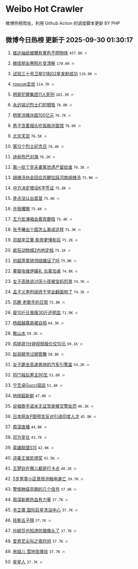 # Weibo Hot Crawler 



微博热榜爬虫，利用 Github Action 的调度脚本更新 BY PHP 


## 微博今日热榜 更新于 2025-09-30 01:30:17 
1. [维达抽纸被曝有黄色不明物体](https://s.weibo.com/weibo?q=%23%E7%BB%B4%E8%BE%BE%E6%8A%BD%E7%BA%B8%E8%A2%AB%E6%9B%9D%E6%9C%89%E9%BB%84%E8%89%B2%E4%B8%8D%E6%98%8E%E7%89%A9%E4%BD%93%23&t=31&band_rank=1&Refer=top) `457.8K 🔥` 

1. [微信朋友圈照片变清晰](https://s.weibo.com/weibo?q=%23%E5%BE%AE%E4%BF%A1%E6%9C%8B%E5%8F%8B%E5%9C%88%E7%85%A7%E7%89%87%E5%8F%98%E6%B8%85%E6%99%B0%23&t=31&band_rank=2&Refer=top) `170.6K 🔥` 

1. [试验三十号卫星01和02星发射成功](https://s.weibo.com/weibo?q=%23%E8%AF%95%E9%AA%8C%E4%B8%89%E5%8D%81%E5%8F%B7%E5%8D%AB%E6%98%9F01%E5%92%8C02%E6%98%9F%E5%8F%91%E5%B0%84%E6%88%90%E5%8A%9F%23&t=31&band_rank=3&Refer=top) `116.9K 🔥` 

1. [roscoe去世](https://s.weibo.com/weibo?q=roscoe%E5%8E%BB%E4%B8%96&t=31&band_rank=4&Refer=top) `114.7K 🔥` 

1. [明家犯罪集团11人死刑](https://s.weibo.com/weibo?q=%23%E6%98%8E%E5%AE%B6%E7%8A%AF%E7%BD%AA%E9%9B%86%E5%9B%A211%E4%BA%BA%E6%AD%BB%E5%88%91%23&t=31&band_rank=5&Refer=top) `102.3K 🔥` 

1. [永远铭记烈士们的牺牲](https://s.weibo.com/weibo?q=%23%E6%B0%B8%E8%BF%9C%E9%93%AD%E8%AE%B0%E7%83%88%E5%A3%AB%E4%BB%AC%E7%9A%84%E7%89%BA%E7%89%B2%23&t=31&band_rank=6&Refer=top) `76.8K 🔥` 

1. [明家涉赌诈超100亿元](https://s.weibo.com/weibo?q=%23%E6%98%8E%E5%AE%B6%E6%B6%89%E8%B5%8C%E8%AF%88%E8%B6%85100%E4%BA%BF%E5%85%83%23&t=31&band_rank=7&Refer=top) `76.7K 🔥` 

1. [男子含着烟头吃饭敲诈面馆](https://s.weibo.com/weibo?q=%23%E7%94%B7%E5%AD%90%E5%90%AB%E7%9D%80%E7%83%9F%E5%A4%B4%E5%90%83%E9%A5%AD%E6%95%B2%E8%AF%88%E9%9D%A2%E9%A6%86%23&t=31&band_rank=8&Refer=top) `76.6K 🔥` 

1. [北京天空](https://s.weibo.com/weibo?q=%E5%8C%97%E4%BA%AC%E5%A4%A9%E7%A9%BA&t=31&band_rank=9&Refer=top) `76.5K 🔥` 

1. [第12个烈士纪念日](https://s.weibo.com/weibo?q=%23%E7%AC%AC12%E4%B8%AA%E7%83%88%E5%A3%AB%E7%BA%AA%E5%BF%B5%E6%97%A5%23&t=31&band_rank=10&Refer=top) `76.4K 🔥` 

1. [迪丽热巴刘海](https://s.weibo.com/weibo?q=%23%E8%BF%AA%E4%B8%BD%E7%83%AD%E5%B7%B4%E5%88%98%E6%B5%B7%23&t=31&band_rank=11&Refer=top) `76.2K 🔥` 

1. [第一批丁克夫妻离世遗产留给谁](https://s.weibo.com/weibo?q=%23%E7%AC%AC%E4%B8%80%E6%89%B9%E4%B8%81%E5%85%8B%E5%A4%AB%E5%A6%BB%E7%A6%BB%E4%B8%96%E9%81%97%E4%BA%A7%E7%95%99%E7%BB%99%E8%B0%81%23&t=31&band_rank=12&Refer=top) `76.1K 🔥` 

1. [胡辣汤协会回应苏醒拉踩河南胡辣汤](https://s.weibo.com/weibo?q=%23%E8%83%A1%E8%BE%A3%E6%B1%A4%E5%8D%8F%E4%BC%9A%E5%9B%9E%E5%BA%94%E8%8B%8F%E9%86%92%E6%8B%89%E8%B8%A9%E6%B2%B3%E5%8D%97%E8%83%A1%E8%BE%A3%E6%B1%A4%23&t=31&band_rank=13&Refer=top) `75.9K 🔥` 

1. [中方决定增设K字签证](https://s.weibo.com/weibo?q=%23%E4%B8%AD%E6%96%B9%E5%86%B3%E5%AE%9A%E5%A2%9E%E8%AE%BEK%E5%AD%97%E7%AD%BE%E8%AF%81%23&t=31&band_rank=14&Refer=top) `75.8K 🔥` 

1. [差点没认出苗苗](https://s.weibo.com/weibo?q=%E5%B7%AE%E7%82%B9%E6%B2%A1%E8%AE%A4%E5%87%BA%E8%8B%97%E8%8B%97&t=31&band_rank=15&Refer=top) `75.6K 🔥` 

1. [许我耀眼](https://s.weibo.com/weibo?q=%E8%AE%B8%E6%88%91%E8%80%80%E7%9C%BC&t=31&band_rank=16&Refer=top) `75.6K 🔥` 

1. [王力宏演唱会嘉宾鹿晗](https://s.weibo.com/weibo?q=%23%E7%8E%8B%E5%8A%9B%E5%AE%8F%E6%BC%94%E5%94%B1%E4%BC%9A%E5%98%89%E5%AE%BE%E9%B9%BF%E6%99%97%23&t=31&band_rank=17&Refer=top) `75.4K 🔥` 

1. [张予曦出个国怎么美成这样](https://s.weibo.com/weibo?q=%E5%BC%A0%E4%BA%88%E6%9B%A6%E5%87%BA%E4%B8%AA%E5%9B%BD%E6%80%8E%E4%B9%88%E7%BE%8E%E6%88%90%E8%BF%99%E6%A0%B7&t=31&band_rank=18&Refer=top) `75.3K 🔥` 

1. [邓超辛芷蕾 影帝更懂影后](https://s.weibo.com/weibo?q=%E9%82%93%E8%B6%85%E8%BE%9B%E8%8A%B7%E8%95%BE%20%E5%BD%B1%E5%B8%9D%E6%9B%B4%E6%87%82%E5%BD%B1%E5%90%8E&t=31&band_rank=19&Refer=top) `75.2K 🔥` 

1. [疯狂动物城2内地定档](https://s.weibo.com/weibo?q=%23%E7%96%AF%E7%8B%82%E5%8A%A8%E7%89%A9%E5%9F%8E2%E5%86%85%E5%9C%B0%E5%AE%9A%E6%A1%A3%23&t=31&band_rank=20&Refer=top) `75.1K 🔥` 

1. [何超莲窦骁领结婚证了吗](https://s.weibo.com/weibo?q=%23%E4%BD%95%E8%B6%85%E8%8E%B2%E7%AA%A6%E9%AA%81%E9%A2%86%E7%BB%93%E5%A9%9A%E8%AF%81%E4%BA%86%E5%90%97%23&t=31&band_rank=21&Refer=top) `75.0K 🔥` 

1. [董璇张维伊婚礼 长辈加桌](https://s.weibo.com/weibo?q=%E8%91%A3%E7%92%87%E5%BC%A0%E7%BB%B4%E4%BC%8A%E5%A9%9A%E7%A4%BC%20%E9%95%BF%E8%BE%88%E5%8A%A0%E6%A1%8C&t=31&band_rank=22&Refer=top) `74.8K 🔥` 

1. [女子高铁说讨厌小孩被宝妈怼哭](https://s.weibo.com/weibo?q=%23%E5%A5%B3%E5%AD%90%E9%AB%98%E9%93%81%E8%AF%B4%E8%AE%A8%E5%8E%8C%E5%B0%8F%E5%AD%A9%E8%A2%AB%E5%AE%9D%E5%A6%88%E6%80%BC%E5%93%AD%23&t=31&band_rank=23&Refer=top) `74.7K 🔥` 

1. [孟子义李昀锐终于学会翻面吻了](https://s.weibo.com/weibo?q=%23%E5%AD%9F%E5%AD%90%E4%B9%89%E6%9D%8E%E6%98%80%E9%94%90%E7%BB%88%E4%BA%8E%E5%AD%A6%E4%BC%9A%E7%BF%BB%E9%9D%A2%E5%90%BB%E4%BA%86%23&t=31&band_rank=24&Refer=top) `74.1K 🔥` 

1. [苏醒 老歌手的日常](https://s.weibo.com/weibo?q=%E8%8B%8F%E9%86%92%20%E8%80%81%E6%AD%8C%E6%89%8B%E7%9A%84%E6%97%A5%E5%B8%B8&t=31&band_rank=25&Refer=top) `72.8K 🔥` 

1. [瘦10斤比我瘦30斤还明显](https://s.weibo.com/weibo?q=%E7%98%A610%E6%96%A4%E6%AF%94%E6%88%91%E7%98%A630%E6%96%A4%E8%BF%98%E6%98%8E%E6%98%BE&t=31&band_rank=26&Refer=top) `71.9K 🔥` 

1. [杨超越露肩裙自拍](https://s.weibo.com/weibo?q=%E6%9D%A8%E8%B6%85%E8%B6%8A%E9%9C%B2%E8%82%A9%E8%A3%99%E8%87%AA%E6%8B%8D&t=31&band_rank=27&Refer=top) `64.3K 🔥` 

1. [敬山水](https://s.weibo.com/weibo?q=%E6%95%AC%E5%B1%B1%E6%B0%B4&t=31&band_rank=28&Refer=top) `59.2K 🔥` 

1. [鸡排哥1分钟视频报价仅10元](https://s.weibo.com/weibo?q=%23%E9%B8%A1%E6%8E%92%E5%93%A51%E5%88%86%E9%92%9F%E8%A7%86%E9%A2%91%E6%8A%A5%E4%BB%B7%E4%BB%8510%E5%85%83%23&t=31&band_rank=29&Refer=top) `59.1K 🔥` 

1. [赵丽颖学过钢管舞](https://s.weibo.com/weibo?q=%23%E8%B5%B5%E4%B8%BD%E9%A2%96%E5%AD%A6%E8%BF%87%E9%92%A2%E7%AE%A1%E8%88%9E%23&t=31&band_rank=30&Refer=top) `58.8K 🔥` 

1. [女子跪坐高速奔驰的汽车引擎盖](https://s.weibo.com/weibo?q=%23%E5%A5%B3%E5%AD%90%E8%B7%AA%E5%9D%90%E9%AB%98%E9%80%9F%E5%A5%94%E9%A9%B0%E7%9A%84%E6%B1%BD%E8%BD%A6%E5%BC%95%E6%93%8E%E7%9B%96%23&t=31&band_rank=31&Refer=top) `54.2K 🔥` 

1. [将门独后男主90生](https://s.weibo.com/weibo?q=%23%E5%B0%86%E9%97%A8%E7%8B%AC%E5%90%8E%E7%94%B7%E4%B8%BB90%E7%94%9F%23&t=31&band_rank=32&Refer=top) `51.6K 🔥` 

1. [宁艺卓Gucci探店](https://s.weibo.com/weibo?q=%23%E5%AE%81%E8%89%BA%E5%8D%93Gucci%E6%8E%A2%E5%BA%97%23&t=31&band_rank=33&Refer=top) `51.4K 🔥` 

1. [地球超新鲜](https://s.weibo.com/weibo?q=%E5%9C%B0%E7%90%83%E8%B6%85%E6%96%B0%E9%B2%9C&t=31&band_rank=34&Refer=top) `47.0K 🔥` 

1. [说唱歌手诺米无证驾驶被交警处罚](https://s.weibo.com/weibo?q=%23%E8%AF%B4%E5%94%B1%E6%AD%8C%E6%89%8B%E8%AF%BA%E7%B1%B3%E6%97%A0%E8%AF%81%E9%A9%BE%E9%A9%B6%E8%A2%AB%E4%BA%A4%E8%AD%A6%E5%A4%84%E7%BD%9A%23&t=31&band_rank=35&Refer=top) `46.1K 🔥` 

1. [日本网友P图预言反对引进印度人才](https://s.weibo.com/weibo?q=%23%E6%97%A5%E6%9C%AC%E7%BD%91%E5%8F%8BP%E5%9B%BE%E9%A2%84%E8%A8%80%E5%8F%8D%E5%AF%B9%E5%BC%95%E8%BF%9B%E5%8D%B0%E5%BA%A6%E4%BA%BA%E6%89%8D%23&t=31&band_rank=36&Refer=top) `45.9K 🔥` 

1. [周深直播](https://s.weibo.com/weibo?q=%E5%91%A8%E6%B7%B1%E7%9B%B4%E6%92%AD&t=31&band_rank=37&Refer=top) `44.0K 🔥` 

1. [邓为变壮](https://s.weibo.com/weibo?q=%23%E9%82%93%E4%B8%BA%E5%8F%98%E5%A3%AE%23&t=31&band_rank=38&Refer=top) `43.7K 🔥` 

1. [英雄联盟S15](https://s.weibo.com/weibo?q=%23%E8%8B%B1%E9%9B%84%E8%81%94%E7%9B%9FS15%23&t=31&band_rank=39&Refer=top) `42.6K 🔥` 

1. [评委王俊凯颁奖](https://s.weibo.com/weibo?q=%23%E8%AF%84%E5%A7%94%E7%8E%8B%E4%BF%8A%E5%87%AF%E9%A2%81%E5%A5%96%23&t=31&band_rank=40&Refer=top) `41.5K 🔥` 

1. [王楚钦在哪儿都是打卡点](https://s.weibo.com/weibo?q=%E7%8E%8B%E6%A5%9A%E9%92%A6%E5%9C%A8%E5%93%AA%E5%84%BF%E9%83%BD%E6%98%AF%E6%89%93%E5%8D%A1%E7%82%B9&t=31&band_rank=41&Refer=top) `40.2K 🔥` 

1. [5岁男童小区景观池触电身亡](https://s.weibo.com/weibo?q=%235%E5%B2%81%E7%94%B7%E7%AB%A5%E5%B0%8F%E5%8C%BA%E6%99%AF%E8%A7%82%E6%B1%A0%E8%A7%A6%E7%94%B5%E8%BA%AB%E4%BA%A1%23&t=31&band_rank=42&Refer=top) `39.7K 🔥` 

1. [警惕肺癌早期的几个信号](https://s.weibo.com/weibo?q=%23%E8%AD%A6%E6%83%95%E8%82%BA%E7%99%8C%E6%97%A9%E6%9C%9F%E7%9A%84%E5%87%A0%E4%B8%AA%E4%BF%A1%E5%8F%B7%23&t=31&band_rank=43&Refer=top) `37.9K 🔥` 

1. [周深新歌热血有力量](https://s.weibo.com/weibo?q=%23%E5%91%A8%E6%B7%B1%E6%96%B0%E6%AD%8C%E7%83%AD%E8%A1%80%E6%9C%89%E5%8A%9B%E9%87%8F%23&t=31&band_rank=44&Refer=top) `37.7K 🔥` 

1. [辛芷蕾 国际巨星洗浴中心](https://s.weibo.com/weibo?q=%E8%BE%9B%E8%8A%B7%E8%95%BE%20%E5%9B%BD%E9%99%85%E5%B7%A8%E6%98%9F%E6%B4%97%E6%B5%B4%E4%B8%AD%E5%BF%83&t=31&band_rank=45&Refer=top) `37.7K 🔥` 

1. [技能五子棋](https://s.weibo.com/weibo?q=%E6%8A%80%E8%83%BD%E4%BA%94%E5%AD%90%E6%A3%8B&t=31&band_rank=46&Refer=top) `37.7K 🔥` 

1. [孙颖莎也知道防摄像头了](https://s.weibo.com/weibo?q=%E5%AD%99%E9%A2%96%E8%8E%8E%E4%B9%9F%E7%9F%A5%E9%81%93%E9%98%B2%E6%91%84%E5%83%8F%E5%A4%B4%E4%BA%86&t=31&band_rank=47&Refer=top) `37.7K 🔥` 

1. [爱奇艺尖叫之夜时间](https://s.weibo.com/weibo?q=%E7%88%B1%E5%A5%87%E8%89%BA%E5%B0%96%E5%8F%AB%E4%B9%8B%E5%A4%9C%E6%97%B6%E9%97%B4&t=31&band_rank=48&Refer=top) `37.7K 🔥` 

1. [宋祖儿 雪地玫瑰妆](https://s.weibo.com/weibo?q=%E5%AE%8B%E7%A5%96%E5%84%BF%20%E9%9B%AA%E5%9C%B0%E7%8E%AB%E7%91%B0%E5%A6%86&t=31&band_rank=49&Refer=top) `37.7K 🔥` 

1. [星星人](https://s.weibo.com/weibo?q=%E6%98%9F%E6%98%9F%E4%BA%BA&t=31&band_rank=50&Refer=top) `37.7K 🔥` 

